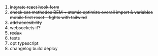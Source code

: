 1. <del>intgrate react hook form
2. <del>check css 
    <del>methodos  BEM + atomic
    <del>optimize overall 
    <del>import & variables 
    <del>mobile first
    <del> reset - fights with tailwind
3. <del>add accesibility
4. <del>websockets if?
5. <del>redux
6. tests
7. opt typescript
8. changelog build deploy